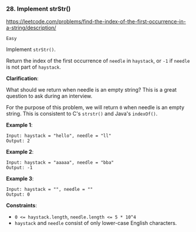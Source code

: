 ### 28. Implement strStr()

https://leetcode.com/problems/find-the-index-of-the-first-occurrence-in-a-string/description/

`Easy`

Implement `strStr()`.

Return the index of the first occurrence of `needle` in `haystack`, or `-1` if `needle` is not part of `haystack`.

**Clarification**:

What should we return when needle is an empty string? This is a great question to ask during an interview.

For the purpose of this problem, we will return `0` when needle is an empty string. This is consistent to C's `strstr()` and Java's `indexOf()`.

**Example 1**:
```
Input: haystack = "hello", needle = "ll"
Output: 2
```

**Example 2**:
```
Input: haystack = "aaaaa", needle = "bba"
Output: -1
```

**Example 3**:
```
Input: haystack = "", needle = ""
Output: 0
```
 
**Constraints**:

* `0 <= haystack.length`, `needle.length <= 5 * 10^4`
* `haystack` and `needle` consist of only lower-case English characters.

